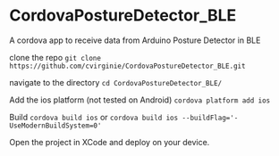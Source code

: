 # CordovaPostureDetector_BLE
A cordova app to receive data from Arduino Posture Detector in BLE

clone the repo
`git clone https://github.com/cvirginie/CordovaPostureDetector_BLE.git`

navigate to the directory
`cd CordovaPostureDetector_BLE/`

Add the ios platform (not tested on Android)
`cordova platform add ios`

Build 
`cordova build ios`
or
`cordova build ios --buildFlag='-UseModernBuildSystem=0'`

Open the project in XCode and deploy on your device.
